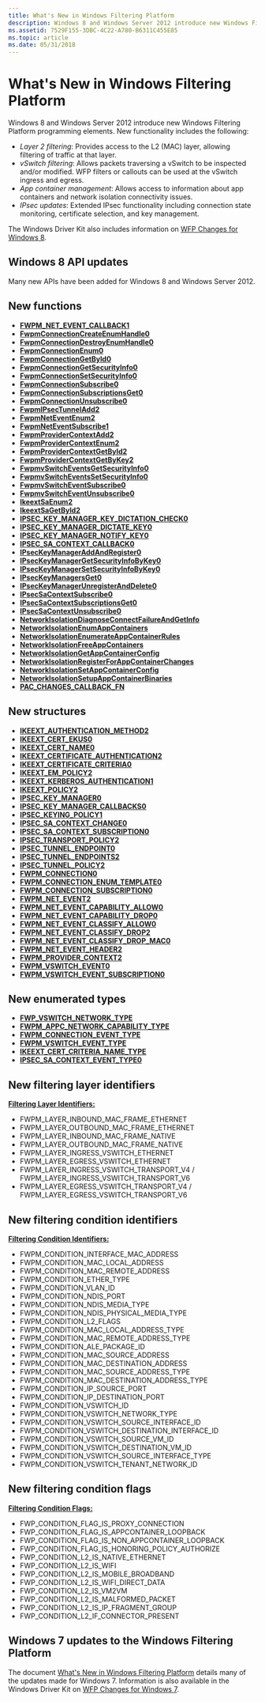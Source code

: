 ```yaml
---
title: What's New in Windows Filtering Platform
description: Windows 8 and Windows Server 2012 introduce new Windows Filtering Platform programming elements.
ms.assetid: 7529F155-3DBC-4C22-A780-B6311C455E85
ms.topic: article
ms.date: 05/31/2018
---
```


# What's New in Windows Filtering Platform

Windows 8 and Windows Server 2012 introduce new Windows Filtering Platform programming elements. New functionality includes the following:

-   *Layer 2 filtering*: Provides access to the L2 (MAC) layer, allowing filtering of traffic at that layer.
-   *vSwitch filtering*: Allows packets traversing a vSwitch to be inspected and/or modified. WFP filters or callouts can be used at the vSwitch ingress and egress.
-   *App container management*: Allows access to information about app containers and network isolation connectivity issues.
-   *IPsec updates*: Extended IPsec functionality including connection state monitoring, certificate selection, and key management.

The Windows Driver Kit also includes information on [WFP Changes for Windows 8](https://msdn.microsoft.com/library/windows/hardware/hh440281(v=vs.85).aspx).

## Windows 8 API updates

Many new APIs have been added for Windows 8 and Windows Server 2012.

## New functions

-   [**FWPM\_NET\_EVENT\_CALLBACK1**](/windows/desktop/api/fwpmu/nc-fwpmu-fwpm_net_event_callback1)
-   [**FwpmConnectionCreateEnumHandle0**](/windows/desktop/api/Fwpmu/nf-fwpmu-fwpmconnectioncreateenumhandle0)
-   [**FwpmConnectionDestroyEnumHandle0**](/windows/desktop/api/Fwpmu/nf-fwpmu-fwpmconnectiondestroyenumhandle0)
-   [**FwpmConnectionEnum0**](/windows/desktop/api/Fwpmu/nf-fwpmu-fwpmconnectionenum0)
-   [**FwpmConnectionGetById0**](/windows/desktop/api/Fwpmu/nf-fwpmu-fwpmconnectiongetbyid0)
-   [**FwpmConnectionGetSecurityInfo0**](/windows/desktop/api/Fwpmu/nf-fwpmu-fwpmconnectiongetsecurityinfo0)
-   [**FwpmConnectionSetSecurityInfo0**](/windows/desktop/api/fwpmu/nf-fwpmu-fwpmconnectionsetsecurityinfo0)
-   [**FwpmConnectionSubscribe0**](/windows/desktop/api/Fwpmu/nf-fwpmu-fwpmconnectionsubscribe0)
-   [**FwpmConnectionSubscriptionsGet0**](/windows/desktop/api/Fwpmu/nf-fwpmu-fwpmconnectionsubscriptionsget0)
-   [**FwpmConnectionUnsubscribe0**](/windows/desktop/api/Fwpmu/nf-fwpmu-fwpmconnectionunsubscribe0)
-   [**FwpmIPsecTunnelAdd2**](/windows/desktop/api/fwpmu/nf-fwpmu-fwpmipsectunneladd2)
-   [**FwpmNetEventEnum2**](/windows/desktop/api/Fwpmu/nf-fwpmu-fwpmneteventenum2)
-   [**FwpmNetEventSubscribe1**](/windows/desktop/api/fwpmu/nf-fwpmu-fwpmneteventsubscribe1)
-   [**FwpmProviderContextAdd2**](/windows/desktop/api/fwpmu/nf-fwpmu-fwpmprovidercontextadd2)
-   [**FwpmProviderContextEnum2**](/windows/desktop/api/fwpmu/nf-fwpmu-fwpmprovidercontextenum2)
-   [**FwpmProviderContextGetById2**](/windows/desktop/api/fwpmu/nf-fwpmu-fwpmprovidercontextgetbyid2)
-   [**FwpmProviderContextGetByKey2**](/windows/desktop/api/Fwpmu/nf-fwpmu-fwpmprovidercontextgetbykey2)
-   [**FwpmvSwitchEventsGetSecurityInfo0**](/windows/desktop/api/Fwpmu/nf-fwpmu-fwpmvswitcheventsgetsecurityinfo0)
-   [**FwpmvSwitchEventsSetSecurityInfo0**](/windows/desktop/api/Fwpmu/nf-fwpmu-fwpmvswitcheventssetsecurityinfo0)
-   [**FwpmvSwitchEventSubscribe0**](/windows/desktop/api/Fwpmu/nf-fwpmu-fwpmvswitcheventsubscribe0)
-   [**FwpmvSwitchEventUnsubscribe0**](/windows/desktop/api/Fwpmu/nf-fwpmu-fwpmvswitcheventunsubscribe0)
-   [**IkeextSaEnum2**](/windows/desktop/api/Fwpmu/nf-fwpmu-ikeextsaenum2)
-   [**IkeextSaGetById2**](/windows/desktop/api/Fwpmu/nf-fwpmu-ikeextsagetbyid2)
-   [**IPSEC\_KEY\_MANAGER\_KEY\_DICTATION\_CHECK0**](/windows/desktop/api/Fwpmu/nc-fwpmu-ipsec_key_manager_key_dictation_check0)
-   [**IPSEC\_KEY\_MANAGER\_DICTATE\_KEY0**](/windows/desktop/api/Fwpmu/nc-fwpmu-ipsec_key_manager_dictate_key0)
-   [**IPSEC\_KEY\_MANAGER\_NOTIFY\_KEY0**](/windows/desktop/api/fwpmu/nc-fwpmu-ipsec_key_manager_notify_key0)
-   [**IPSEC\_SA\_CONTEXT\_CALLBACK0**](https://msdn.microsoft.com/library/Hh447457(v=VS.85).aspx)
-   [**IPsecKeyManagerAddAndRegister0**](/windows/desktop/api/Fwpmu/nf-fwpmu-ipseckeymanageraddandregister0)
-   [**IPsecKeyManagerGetSecurityInfoByKey0**](/windows/desktop/api/Fwpmu/nf-fwpmu-ipseckeymanagergetsecurityinfobykey0)
-   [**IPsecKeyManagerSetSecurityInfoByKey0**](/windows/desktop/api/Fwpmu/nf-fwpmu-ipseckeymanagersetsecurityinfobykey0)
-   [**IPsecKeyManagersGet0**](/windows/desktop/api/Fwpmu/nf-fwpmu-ipseckeymanagersget0)
-   [**IPsecKeyManagerUnregisterAndDelete0**](/windows/desktop/api/Fwpmu/nf-fwpmu-ipseckeymanagerunregisteranddelete0)
-   [**IPsecSaContextSubscribe0**](/windows/desktop/api/Fwpmu/nf-fwpmu-ipsecsacontextsubscribe0)
-   [**IPsecSaContextSubscriptionsGet0**](/windows/desktop/api/Fwpmu/nf-fwpmu-ipsecsacontextsubscriptionsget0)
-   [**IPsecSaContextUnsubscribe0**](/windows/desktop/api/Fwpmu/nf-fwpmu-ipsecsacontextunsubscribe0)
-   [**NetworkIsolationDiagnoseConnectFailureAndGetInfo**](https://docs.microsoft.com/previous-versions/windows/desktop/api/netfw/nf-netfw-networkisolationdiagnoseconnectfailureandgetinfo)
-   [**NetworkIsolationEnumAppContainers**](https://docs.microsoft.com/previous-versions/windows/desktop/api/netfw/nf-netfw-networkisolationenumappcontainers)
-   [**NetworkIsolationEnumerateAppContainerRules**](https://docs.microsoft.com/previous-versions/windows/desktop/api/netfw/nf-netfw-networkisolationenumerateappcontainerrules)
-   [**NetworkIsolationFreeAppContainers**](https://docs.microsoft.com/previous-versions/windows/desktop/api/netfw/nf-netfw-networkisolationfreeappcontainers)
-   [**NetworkIsolationGetAppContainerConfig**](https://docs.microsoft.com/windows/desktop/api/networkisolation/nf-networkisolation-networkisolationgetappcontainerconfig)
-   [**NetworkIsolationRegisterForAppContainerChanges**](https://docs.microsoft.com/previous-versions/windows/desktop/api/netfw/nf-netfw-networkisolationregisterforappcontainerchanges)
-   [**NetworkIsolationSetAppContainerConfig**](https://docs.microsoft.com/previous-versions/windows/desktop/api/netfw/nf-netfw-networkisolationsetappcontainerconfig)
-   [**NetworkIsolationSetupAppContainerBinaries**](https://docs.microsoft.com/windows/desktop/api/networkisolation/nf-networkisolation-networkisolationsetupappcontainerbinaries)
-   [**PAC\_CHANGES\_CALLBACK\_FN**](https://docs.microsoft.com/windows/desktop/api/networkisolation/nc-networkisolation-pac_changes_callback_fn)

## New structures

-   [**IKEEXT\_AUTHENTICATION\_METHOD2**](/windows/desktop/api/iketypes/ns-iketypes-ikeext_authentication_method2_)
-   [**IKEEXT\_CERT\_EKUS0**](/windows/desktop/api/iketypes/ns-iketypes-ikeext_cert_ekus0_)
-   [**IKEEXT\_CERT\_NAME0**](/windows/desktop/api/iketypes/ns-iketypes-ikeext_cert_name0_)
-   [**IKEEXT\_CERTIFICATE\_AUTHENTICATION2**](/windows/desktop/api/iketypes/ns-iketypes-ikeext_certificate_authentication2_)
-   [**IKEEXT\_CERTIFICATE\_CRITERIA0**](/windows/desktop/api/iketypes/ns-iketypes-ikeext_certificate_criteria0_)
-   [**IKEEXT\_EM\_POLICY2**](/windows/desktop/api/iketypes/ns-iketypes-ikeext_em_policy2_)
-   [**IKEEXT\_KERBEROS\_AUTHENTICATION1**](/windows/desktop/api/iketypes/ns-iketypes-ikeext_kerberos_authentication1__)
-   [**IKEEXT\_POLICY2**](/windows/desktop/api/iketypes/ns-iketypes-ikeext_policy2_)
-   [**IPSEC\_KEY\_MANAGER0**](/windows/desktop/api/ipsectypes/ns-ipsectypes-ipsec_key_manager0)
-   [**IPSEC\_KEY\_MANAGER\_CALLBACKS0**](/windows/desktop/api/fwpmu/ns-fwpmu-ipsec_key_manager_callbacks0)
-   [**IPSEC\_KEYING\_POLICY1**](/windows/desktop/api/ipsectypes/ns-ipsectypes-ipsec_keying_policy1_)
-   [**IPSEC\_SA\_CONTEXT\_CHANGE0**](/windows/desktop/api/Ipsectypes/ns-ipsectypes-ipsec_sa_context_change0)
-   [**IPSEC\_SA\_CONTEXT\_SUBSCRIPTION0**](/windows/desktop/api/Ipsectypes/ns-ipsectypes-ipsec_sa_context_subscription0)
-   [**IPSEC\_TRANSPORT\_POLICY2**](/windows/desktop/api/ipsectypes/ns-ipsectypes-ipsec_transport_policy2_)
-   [**IPSEC\_TUNNEL\_ENDPOINT0**](/windows/desktop/api/ipsectypes/ns-ipsectypes-ipsec_tunnel_endpoint0_)
-   [**IPSEC\_TUNNEL\_ENDPOINTS2**](/windows/desktop/api/ipsectypes/ns-ipsectypes-ipsec_tunnel_endpoints2_)
-   [**IPSEC\_TUNNEL\_POLICY2**](/windows/desktop/api/ipsectypes/ns-ipsectypes-ipsec_tunnel_policy2_)
-   [**FWPM\_CONNECTION0**](/windows/desktop/api/Fwpmtypes/ns-fwpmtypes-fwpm_connection0)
-   [**FWPM\_CONNECTION\_ENUM\_TEMPLATE0**](/windows/desktop/api/Fwpmtypes/ns-fwpmtypes-fwpm_connection_enum_template0)
-   [**FWPM\_CONNECTION\_SUBSCRIPTION0**](/windows/desktop/api/Fwpmtypes/ns-fwpmtypes-fwpm_connection_subscription0)
-   [**FWPM\_NET\_EVENT2**](/windows/desktop/api/Fwpmtypes/ns-fwpmtypes-fwpm_net_event2)
-   [**FWPM\_NET\_EVENT\_CAPABILITY\_ALLOW0**](/windows/desktop/api/Fwpmtypes/ns-fwpmtypes-fwpm_net_event_capability_allow0)
-   [**FWPM\_NET\_EVENT\_CAPABILITY\_DROP0**](/windows/desktop/api/Fwpmtypes/ns-fwpmtypes-fwpm_net_event_capability_drop0)
-   [**FWPM\_NET\_EVENT\_CLASSIFY\_ALLOW0**](/windows/desktop/api/Fwpmtypes/ns-fwpmtypes-fwpm_net_event_classify_allow0)
-   [**FWPM\_NET\_EVENT\_CLASSIFY\_DROP2**](/windows/desktop/api/fwpmtypes/ns-fwpmtypes-fwpm_net_event_classify_drop2_)
-   [**FWPM\_NET\_EVENT\_CLASSIFY\_DROP\_MAC0**](/windows/desktop/api/fwpmtypes/ns-fwpmtypes-fwpm_net_event_classify_drop_mac0_)
-   [**FWPM\_NET\_EVENT\_HEADER2**](/windows/desktop/api/fwpmtypes/ns-fwpmtypes-fwpm_net_event_header2_)
-   [**FWPM\_PROVIDER\_CONTEXT2**](/windows/desktop/api/fwpmtypes/ns-fwpmtypes-fwpm_provider_context2_)
-   [**FWPM\_VSWITCH\_EVENT0**](/windows/desktop/api/Fwpmtypes/ns-fwpmtypes-fwpm_vswitch_event0)
-   [**FWPM\_VSWITCH\_EVENT\_SUBSCRIPTION0**](/windows/desktop/api/Fwpmtypes/ns-fwpmtypes-fwpm_vswitch_event_subscription0)

## New enumerated types

-   [**FWP\_VSWITCH\_NETWORK\_TYPE**](/windows/desktop/api/fwptypes/ne-fwptypes-fwp_vswitch_network_type_)
-   [**FWPM\_APPC\_NETWORK\_CAPABILITY\_TYPE**](/windows/desktop/api/Fwpmtypes/ne-fwpmtypes-fwpm_appc_network_capability_type)
-   [**FWPM\_CONNECTION\_EVENT\_TYPE**](/windows/desktop/api/Fwpmtypes/ne-fwpmtypes-fwpm_connection_event_type)
-   [**FWPM\_VSWITCH\_EVENT\_TYPE**](/windows/desktop/api/Fwpmtypes/ne-fwpmtypes-fwpm_vswitch_event_type)
-   [**IKEEXT\_CERT\_CRITERIA\_NAME\_TYPE**](/windows/desktop/api/iketypes/ne-iketypes-ikeext_cert_criteria_name_type_)
-   [**IPSEC\_SA\_CONTEXT\_EVENT\_TYPE0**](/windows/desktop/api/Ipsectypes/ne-ipsectypes-ipsec_sa_context_event_type0)

## New filtering layer identifiers

[**Filtering Layer Identifiers:**](management-filtering-layer-identifiers-.md)

-   FWPM\_LAYER\_INBOUND\_MAC\_FRAME\_ETHERNET
-   FWPM\_LAYER\_OUTBOUND\_MAC\_FRAME\_ETHERNET
-   FWPM\_LAYER\_INBOUND\_MAC\_FRAME\_NATIVE
-   FWPM\_LAYER\_OUTBOUND\_MAC\_FRAME\_NATIVE
-   FWPM\_LAYER\_INGRESS\_VSWITCH\_ETHERNET
-   FWPM\_LAYER\_EGRESS\_VSWITCH\_ETHERNET
-   FWPM\_LAYER\_INGRESS\_VSWITCH\_TRANSPORT\_V4 / FWPM\_LAYER\_INGRESS\_VSWITCH\_TRANSPORT\_V6
-   FWPM\_LAYER\_EGRESS\_VSWITCH\_TRANSPORT\_V4 / FWPM\_LAYER\_EGRESS\_VSWITCH\_TRANSPORT\_V6

## New filtering condition identifiers

[**Filtering Condition Identifiers:**](filtering-condition-identifiers-.md)

-   FWPM\_CONDITION\_INTERFACE\_MAC\_ADDRESS
-   FWPM\_CONDITION\_MAC\_LOCAL\_ADDRESS
-   FWPM\_CONDITION\_MAC\_REMOTE\_ADDRESS
-   FWPM\_CONDITION\_ETHER\_TYPE
-   FWPM\_CONDITION\_VLAN\_ID
-   FWPM\_CONDITION\_NDIS\_PORT
-   FWPM\_CONDITION\_NDIS\_MEDIA\_TYPE
-   FWPM\_CONDITION\_NDIS\_PHYSICAL\_MEDIA\_TYPE
-   FWPM\_CONDITION\_L2\_FLAGS
-   FWPM\_CONDITION\_MAC\_LOCAL\_ADDRESS\_TYPE
-   FWPM\_CONDITION\_MAC\_REMOTE\_ADDRESS\_TYPE
-   FWPM\_CONDITION\_ALE\_PACKAGE\_ID
-   FWPM\_CONDITION\_MAC\_SOURCE\_ADDRESS
-   FWPM\_CONDITION\_MAC\_DESTINATION\_ADDRESS
-   FWPM\_CONDITION\_MAC\_SOURCE\_ADDRESS\_TYPE
-   FWPM\_CONDITION\_MAC\_DESTINATION\_ADDRESS\_TYPE
-   FWPM\_CONDITION\_IP\_SOURCE\_PORT
-   FWPM\_CONDITION\_IP\_DESTINATION\_PORT
-   FWPM\_CONDITION\_VSWITCH\_ID
-   FWPM\_CONDITION\_VSWITCH\_NETWORK\_TYPE
-   FWPM\_CONDITION\_VSWITCH\_SOURCE\_INTERFACE\_ID
-   FWPM\_CONDITION\_VSWITCH\_DESTINATION\_INTERFACE\_ID
-   FWPM\_CONDITION\_VSWITCH\_SOURCE\_VM\_ID
-   FWPM\_CONDITION\_VSWITCH\_DESTINATION\_VM\_ID
-   FWPM\_CONDITION\_VSWITCH\_SOURCE\_INTERFACE\_TYPE
-   FWPM\_CONDITION\_VSWITCH\_TENANT\_NETWORK\_ID

## New filtering condition flags

[**Filtering Condition Flags:**](filtering-condition-flags-.md)

-   FWP\_CONDITION\_FLAG\_IS\_PROXY\_CONNECTION
-   FWP\_CONDITION\_FLAG\_IS\_APPCONTAINER\_LOOPBACK
-   FWP\_CONDITION\_FLAG\_IS\_NON\_APPCONTAINER\_LOOPBACK
-   FWP\_CONDITION\_FLAG\_IS\_HONORING\_POLICY\_AUTHORIZE
-   FWP\_CONDITION\_L2\_IS\_NATIVE\_ETHERNET
-   FWP\_CONDITION\_L2\_IS\_WIFI
-   FWP\_CONDITION\_L2\_IS\_MOBILE\_BROADBAND
-   FWP\_CONDITION\_L2\_IS\_WIFI\_DIRECT\_DATA
-   FWP\_CONDITION\_L2\_IS\_VM2VM
-   FWP\_CONDITION\_L2\_IS\_MALFORMED\_PACKET
-   FWP\_CONDITION\_L2\_IS\_IP\_FRAGMENT\_GROUP
-   FWP\_CONDITION\_L2\_IF\_CONNECTOR\_PRESENT

## Windows 7 updates to the Windows Filtering Platform

The document [What's New in Windows Filtering Platform](https://go.microsoft.com/fwlink/p/?LinkId=140050) details many of the updates made for Windows 7. Information is also available in the Windows Driver Kit on [WFP Changes for Windows 7](https://msdn.microsoft.com/library/windows/hardware/ff571062(v=vs.85).aspx).

 

 




